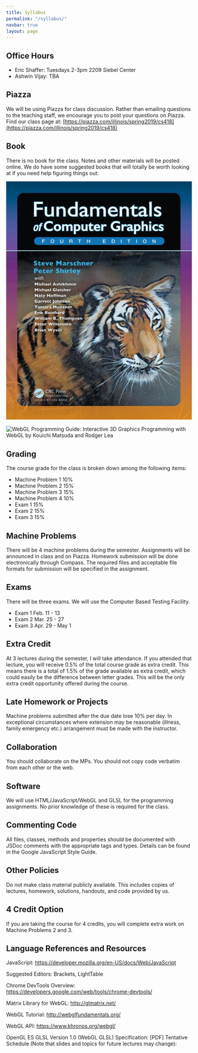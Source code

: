 ```yaml
---
title: Syllabus
permalink: "/syllabus/"
navbar: true
layout: page
---
```


## Office Hours ##
+ Eric Shaffer: Tuesdays 2-3pm 2209 Siebel Center
+ Ashwin Vijay: TBA

## Piazza ##
We will be using Piazza for class discussion. Rather than emailing questions to the teaching staff, we encourage you to post your questions on Piazza. 
Find our class page at:  [https://piazza.com/illinois/spring2019/cs418](https://piazza.com/illinois/spring2019/cs418)

## Book ##
There is no book for the class. Notes and other materials will be posted online.
We do have some suggested books that will totally be worth looking at if you need help figuring things out:

![Fundamentals of Computer Graphics 4th Edition by Steve Marschner, Peter Shirley](/assets/img/shirley.jpg) 

![WebGL Programming Guide: Interactive 3D Graphics Programming with WebGL by Kouichi Matsuda and Rodger Lea](/assets/img/webgl1.jpg) 


## Grading ##
The course grade for the class is broken down among the following items:

+ Machine Problem 1	 10%
+ Machine Problem 2	 15%
+ Machine Problem 3	 15%
+ Machine Problem 4	 10%
+ Exam 1	 15%
+ Exam 2 	15%
+ Exam 3	 15%
 
## Machine Problems ##
There will be 4 machine problems during the semester. Assignments will be announced in class and on Piazza. Homework submission will be done electronically through Compass. The required files and acceptable file formats for submission will be specified in the assignment.

## Exams ##
There will be three exams. We will use the Computer Based Testing Facility. 
+ Exam 1 Feb. 11 - 13
+ Exam 2 Mar. 25 - 27
+ Exam 3 Apr. 29 - May 1

## Extra Credit ##
At 3 lectures during the semester, I will take attendance. If you attended that lecture, you will receive 0.5% of the total course grade as extra credit. This means there is a total of 1.5% of the grade available as extra credit, which could easily be the difference between letter grades. This will be the only extra credit opportunity offered during the course.

## Late Homework or Projects ##
Machine problems submitted after the due date lose 10% per day. In exceptional circumstances where extension may be reasonable (illness, family emergency etc.) arrangement must be made with the instructor.

## Collaboration ##
You should collaborate on the MPs. You should not copy code verbatim from each other or the web. 

## Software ##
 We will use HTML/JavaScript/WebGL and GLSL for the programming assignments. No prior knowledge of these is required for the class.

## Commenting Code ##
 All files, classes, methods and properties should be documented with JSDoc comments with the appropriate tags and types.
 Details can be found in the Google JavaScript Style Guide.

## Other Policies ##
Do not make class material publicly available. This includes copies of lectures, homework, solutions, handouts, and code provided by us.

## 4 Credit Option ##
If you are taking the course for 4 credits, you will complete extra work on Machine Problems 2 and  3.

## Language References and Resources ##

JavaScript:  https://developer.mozilla.org/en-US/docs/Web/JavaScript
 
Suggested Editors: Brackets, LightTable
 
Chrome DevTools Overview: https://developers.google.com/web/tools/chrome-devtools/
 
Matrix Library for WebGL: http://glmatrix.net/
 
WebGL Tutorial: http://webglfundamentals.org/
 
WebGL API: https://www.khronos.org/webgl/
 
OpenGL ES GLSL Version 1.0 (WebGL GLSL) Specification: [PDF] 
Tentative Schedule (Note that slides and topics for future lectures may change):

